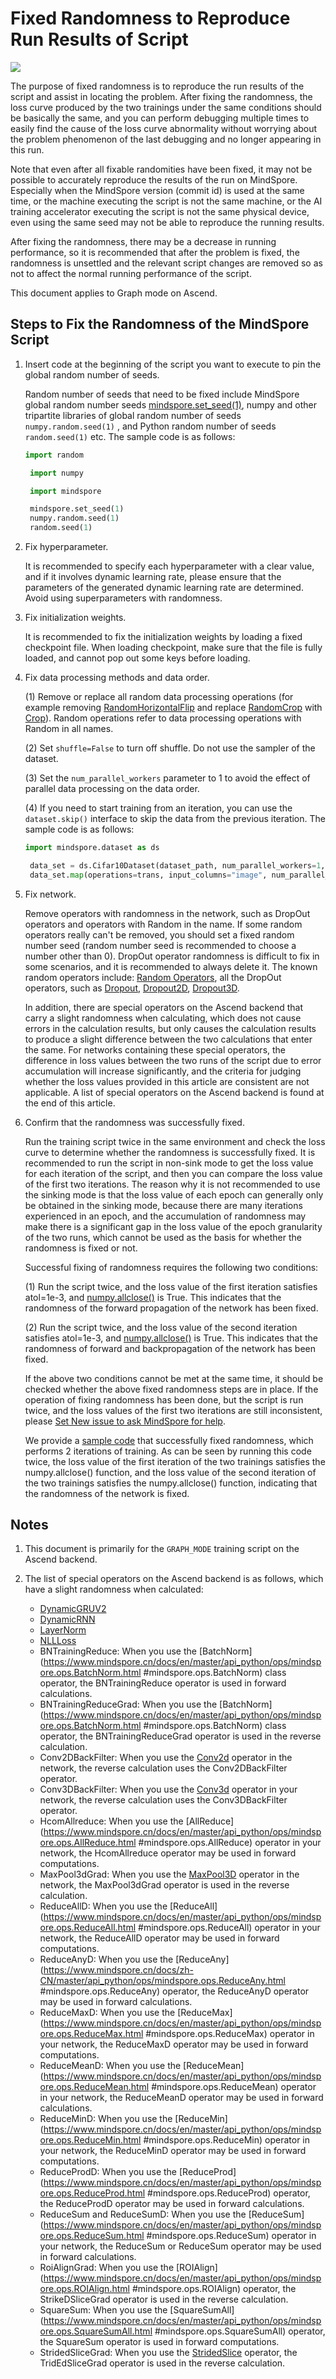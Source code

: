 # Fixed Randomness to Reproduce Run Results of Script

<a href="https://gitee.com/mindspore/docs/blob/master/tutorials/experts/source_en/debug/fixing_randomness.md" target="_blank"><img src="https://mindspore-website.obs.cn-north-4.myhuaweicloud.com/website-images/master/resource/_static/logo_source_en.png"></a>

The purpose of fixed randomness is to reproduce the run results of the script and assist in locating the problem. After fixing the randomness, the loss curve produced by the two trainings under the same conditions should be basically the same, and you can perform debugging multiple times to easily find the cause of the loss curve abnormality without worrying about the problem phenomenon of the last debugging and no longer appearing in this run.

Note that even after all fixable randomities have been fixed, it may not be possible to accurately reproduce the results of the run on MindSpore. Especially when the MindSpore version (commit id) is used at the same time, or the machine executing the script is not the same machine, or the AI training accelerator executing the script is not the same physical device, even using the same seed may not be able to reproduce the running results.

After fixing the randomness, there may be a decrease in running performance, so it is recommended that after the problem is fixed, the randomness is unsettled and the relevant script changes are removed so as not to affect the normal running performance of the script.

This document applies to Graph mode on Ascend.

## Steps to Fix the Randomness of the MindSpore Script

1. Insert code at the beginning of the script you want to execute to pin the global random number of seeds.

    Random number of seeds that need to be fixed include MindSpore global random number seeds [mindspore.set_seed(1)](https://www.mindspore.cn/docs/en/master/api_python/mindspore/mindspore.set_seed.html#mindspore.set_seed), numpy and other tripartite libraries of global random number of seeds `numpy.random.seed(1)` , and Python random number of seeds `random.seed(1)` etc. The sample code is as follows:

    ```python
    import random

     import numpy

     import mindspore

     mindspore.set_seed(1)
     numpy.random.seed(1)
     random.seed(1)
    ```

2. Fix hyperparameter.

    It is recommended to specify each hyperparameter with a clear value, and if it involves dynamic learning rate, please ensure that the parameters of the generated dynamic learning rate are determined. Avoid using superparameters with randomness.

3. Fix initialization weights.

    It is recommended to fix the initialization weights by loading a fixed checkpoint file. When loading checkpoint, make sure that the file is fully loaded, and cannot pop out some keys before loading.

4. Fix data processing methods and data order.

    (1) Remove or replace all random data processing operations (for example removing [RandomHorizontalFlip](https://mindspore.cn/docs/en/master/api_python/dataset_vision/mindspore.dataset.vision.RandomHorizontalFlip.html#mindspore.dataset.vision.RandomHorizontalFlip) and replace [RandomCrop](https://mindspore.cn/docs/en/master/api_python/dataset_vision/mindspore.dataset.vision.RandomCrop.html#mindspore.dataset.vision.RandomCrop) with [Crop](https://mindspore.cn/docs/en/master/api_python/dataset_vision/mindspore.dataset.vision.Crop.html#mindspore.dataset.vision.Crop)). Random operations refer to data processing operations with Random in all names.

    (2) Set `shuffle=False` to turn off shuffle. Do not use the sampler of the dataset.

    (3) Set the `num_parallel_workers` parameter to 1 to avoid the effect of parallel data processing on the data order.

    (4) If you need to start training from an iteration, you can use the `dataset.skip()` interface to skip the data from the previous iteration.
    The sample code is as follows:

    ```python
    import mindspore.dataset as ds

     data_set = ds.Cifar10Dataset(dataset_path, num_parallel_workers=1, shuffle=False)
     data_set.map(operations=trans, input_columns="image", num_parallel_workers=1)
    ```

5. Fix network.

    Remove operators with randomness in the network, such as DropOut operators and operators with Random in the name. If some random operators really can't be removed, you should set a fixed random number seed (random number seed is recommended to choose a number other than 0). DropOut operator randomness is difficult to fix in some scenarios, and it is recommended to always delete it. The known random operators include: [Random Operators](https://www.mindspore.cn/docs/en/master/api_python/mindspore.ops.primitive.html#random-generation-operator), all the DropOut operators, such as [Dropout](https://www.mindspore.cn/docs/en/master/api_python/ops/mindspore.ops.Dropout.html#mindspore.ops.Dropout), [Dropout2D](https://www.mindspore.cn/docs/en/master/api_python/ops/mindspore.ops.Dropout2D.html#mindspore.ops.Dropout2D), [Dropout3D](https://www.mindspore.cn/docs/en/master/api_python/ops/mindspore.ops.Dropout3D.html#mindspore.ops.Dropout3D).

    In addition, there are special operators on the Ascend backend that carry a slight randomness when calculating, which does not cause errors in the calculation results, but only causes the calculation results to produce a slight difference between the two calculations that enter the same. For networks containing these special operators, the difference in loss values between the two runs of the script due to error accumulation will increase significantly, and the criteria for judging whether the loss values provided in this article are consistent are not applicable. A list of special operators on the Ascend backend is found at the end of this article.

6. Confirm that the randomness was successfully fixed.

    Run the training script twice in the same environment and check the loss curve to determine whether the randomness is successfully fixed. It is recommended to run the script in non-sink mode to get the loss value for each iteration of the script, and then you can compare the loss value of the first two iterations. The reason why it is not recommended to use the sinking mode is that the loss value of each epoch can generally only be obtained in the sinking mode, because there are many iterations experienced in an epoch, and the accumulation of randomness may make there is a significant gap in the loss value of the epoch granularity of the two runs, which cannot be used as the basis for whether the randomness is fixed or not.

    Successful fixing of randomness requires the following two conditions:

    (1) Run the script twice, and the loss value of the first iteration satisfies atol=1e-3, and [numpy.allclose()](https://numpy.org/doc/stable/reference/generated/numpy.allclose.html) is True. This indicates that the randomness of the forward propagation of the network has been fixed.

    (2) Run the script twice, and the loss value of the second iteration satisfies atol=1e-3, and [numpy.allclose()](https://numpy.org/doc/stable/reference/generated/numpy.allclose.html) is True. This indicates that the randomness of forward and backpropagation of the network has been fixed.

    If the above two conditions cannot be met at the same time, it should be checked whether the above fixed randomness steps are in place. If the operation of fixing randomness has been done, but the script is run twice, and the loss values of the first two iterations are still inconsistent, please [Set New issue to ask MindSpore for help](https://gitee.com/mindspore/mindspore/issues/new).

    We provide a [sample code](https://gitee.com/mindspore/docs/blob/master/docs/sample_code/mindinsight/fix_randomness/fix_randomness.py) that successfully fixed randomness, which performs 2 iterations of training. As can be seen by running this code twice, the loss value of the first iteration of the two trainings satisfies the numpy.allclose() function, and the loss value of the second iteration of the two trainings satisfies the numpy.allclose() function, indicating that the randomness of the network is fixed.

## Notes

1. This document is primarily for the `GRAPH_MODE` training script on the Ascend backend.

2. The list of special operators on the Ascend backend is as follows, which have a slight randomness when calculated:
   - [DynamicGRUV2](https://www.mindspore.cn/docs/en/master/api_python/ops/mindspore.ops.DynamicGRUV2.html#mindspore.ops.DynamicGRUV2)
   - [DynamicRNN](https://www.mindspore.cn/docs/en/master/api_python/ops/mindspore.ops.DynamicRNN.html#mindspore.ops.DynamicRNN)
   - [LayerNorm](https://www.mindspore.cn/docs/en/master/api_python/ops/mindspore.ops.LayerNorm.html#mindspore.ops.LayerNorm)
   - [NLLLoss](https://www.mindspore.cn/docs/en/master/api_python/ops/mindspore.ops.NLLLoss.html#mindspore.ops.NLLLoss)
   - BNTrainingReduce: When you use the [BatchNorm](https://www.mindspore.cn/docs/en/master/api_python/ops/mindspore.ops.BatchNorm.html #mindspore.ops.BatchNorm) class operator, the BNTrainingReduce operator is used in forward calculations.
   - BNTrainingReduceGrad: When you use the [BatchNorm](https://www.mindspore.cn/docs/en/master/api_python/ops/mindspore.ops.BatchNorm.html #mindspore.ops.BatchNorm) class operator, the BNTrainingReduceGrad operator is used in the reverse calculation.
   - Conv2DBackFilter: When you use the [Conv2d](https://www.mindspore.cn/docs/en/master/api_python/ops/mindspore.ops.Conv2D.html#mindspore.ops.Conv2D) operator in the network, the reverse calculation uses the Conv2DBackFilter operator.
   - Conv3DBackFilter: When you use the [Conv3d](https://www.mindspore.cn/docs/en/master/api_python/ops/mindspore.ops.Conv3D.html#mindspore.ops.Conv3D) operator in your network, the reverse calculation uses the Conv3DBackFilter operator.
   - HcomAllreduce: When you use the [AllReduce](https://www.mindspore.cn/docs/en/master/api_python/ops/mindspore.ops.AllReduce.html #mindspore.ops.AllReduce) operator in your network, the HcomAllreduce operator may be used in forward computations.
   - MaxPool3dGrad: When you use the [MaxPool3D](https://www.mindspore.cn/docs/en/master/api_python/ops/mindspore.ops.MaxPool3D.html#mindspore.ops.MaxPool3D) operator in the network, the MaxPool3dGrad operator is used in the reverse calculation.
   - ReduceAllD: When you use the [ReduceAll](https://www.mindspore.cn/docs/en/master/api_python/ops/mindspore.ops.ReduceAll.html #mindspore.ops.ReduceAll) operator in your network, the ReduceAllD operator may be used in forward computations.
   - ReduceAnyD: When you use the [ReduceAny](https://www.mindspore.cn/docs/zh-CN/master/api_python/ops/mindspore.ops.ReduceAny.html #mindspore.ops.ReduceAny) operator, the ReduceAnyD operator may be used in forward calculations.
   - ReduceMaxD: When you use the [ReduceMax](https://www.mindspore.cn/docs/en/master/api_python/ops/mindspore.ops.ReduceMax.html #mindspore.ops.ReduceMax) operator in your network, the ReduceMaxD operator may be used in forward computations.
   - ReduceMeanD: When you use the [ReduceMean](https://www.mindspore.cn/docs/en/master/api_python/ops/mindspore.ops.ReduceMean.html #mindspore.ops.ReduceMean) operator in your network, the ReduceMeanD operator may be used in forward calculations.
   - ReduceMinD: When you use the [ReduceMin](https://www.mindspore.cn/docs/en/master/api_python/ops/mindspore.ops.ReduceMin.html #mindspore.ops.ReduceMin) operator in your network, the ReduceMinD operator may be used in forward computations.
   - ReduceProdD: When you use the [ReduceProd](https://www.mindspore.cn/docs/en/master/api_python/ops/mindspore.ops.ReduceProd.html #mindspore.ops.ReduceProd) operator, the ReduceProdD operator may be used in forward calculations.
   - ReduceSum and ReduceSumD: When you use the [ReduceSum](https://www.mindspore.cn/docs/en/master/api_python/ops/mindspore.ops.ReduceSum.html #mindspore.ops.ReduceSum) operator in your network, the ReduceSum or ReduceSum operator may be used in forward calculations.
   - RoiAlignGrad: When you use the [ROIAlign](https://www.mindspore.cn/docs/en/master/api_python/ops/mindspore.ops.ROIAlign.html #mindspore.ops.ROIAlign) operator, the StrikeDSliceGrad operator is used in the reverse calculation.
   - SquareSum: When you use the [SquareSumAll](https://www.mindspore.cn/docs/en/master/api_python/ops/mindspore.ops.SquareSumAll.html #mindspore.ops.SquareSumAll) operator, the SquareSum operator is used in forward computations.
   - StridedSliceGrad: When you use the [StridedSlice](https://www.mindspore.cn/docs/en/master/api_python/ops/mindspore.ops.StridedSlice.html#mindspore.ops.StridedSlice) operator, the TridEdSliceGrad operator is used in the reverse calculation.
